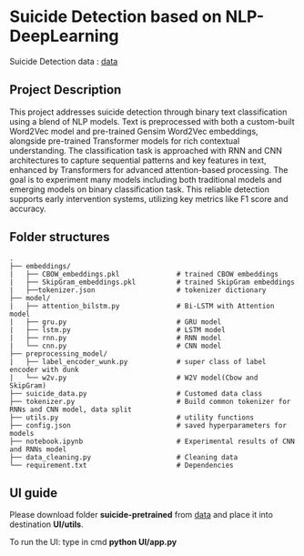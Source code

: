 # Suicide Detection based on NLP-DeepLearning
Suicide Detection data : [data](https://husteduvn-my.sharepoint.com/:f:/g/personal/minh_nn225510_sis_hust_edu_vn/ElMsC1qDV-xKoBvgySROcuABbhgj_nQYGB6c5TH0pIZggQ?e=zPpgjw)

## Project Description

This project addresses suicide detection through binary text classification using a blend of 
NLP models. Text is preprocessed with both a custom-built Word2Vec model and pre-trained 
Gensim Word2Vec embeddings, alongside pre-trained Transformer models for rich contextual 
understanding. The classification task is approached with RNN and CNN architectures to 
capture sequential patterns and key features in text, enhanced by Transformers for advanced 
attention-based processing. The goal is to experiment many models including both traditional 
models and emerging models on binary classification task. This reliable detection supports 
early intervention systems, utilizing key metrics like F1 score and accuracy.

## Folder structures

```
.
├── embeddings/
|   ├── CBOW_embeddings.pkl              # trained CBOW embeddings
|   ├── SkipGram_embeddings.pkl          # trained SkipGram embeddings
|   ├──tokenizer.json                    # tokenizer dictionary
├── model/
|   ├── attention_bilstm.py              # Bi-LSTM with Attention model
|   ├── gru.py                           # GRU model
|   ├── lstm.py                          # LSTM model
|   ├── rnn.py                           # RNN model
|   └── cnn.py                           # CNN model
├── preprocessing_model/
|   ├── label_encoder_wunk.py            # super class of label encoder with dunk
|   └── w2v.py                           # W2V model(Cbow and SkipGram)
├── suicide_data.py                      # Customed data class
├── tokenizer.py                         # Build common tokenizer for RNNs and CNN model, data split
├── utils.py                             # utility functions
├── config.json                          # saved hyperparameters for models
├── notebook.ipynb                       # Experimental results of CNN and RNNs model
├── data_cleaning.py                     # Cleaning data
└── requirement.txt                      # Dependencies

```
## UI guide

Please download folder **suicide-pretrained** from [data](https://husteduvn-my.sharepoint.com/:f:/g/personal/minh_nn225510_sis_hust_edu_vn/ElMsC1qDV-xKoBvgySROcuABbhgj_nQYGB6c5TH0pIZggQ?e=zPpgjw) and place it into destination **UI/utils**.

To run the UI: type in cmd **python UI/app.py**
